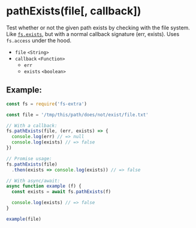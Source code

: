 # pathExists(file[, callback])

Test whether or not the given path exists by checking with the file system. Like [`fs.exists`](https://nodejs.org/api/fs.html#fs_fs_exists_path_callback), but with a normal callback signature (err, exists). Uses `fs.access` under the hood.

- `file` `<String>`
- `callback` `<Function>`
  - `err`
  - `exists` `<boolean>`

## Example:

```js
const fs = require('fs-extra')

const file = '/tmp/this/path/does/not/exist/file.txt'

// With a callback:
fs.pathExists(file, (err, exists) => {
  console.log(err) // => null
  console.log(exists) // => false
})

// Promise usage:
fs.pathExists(file)
  .then(exists => console.log(exists)) // => false

// With async/await:
async function example (f) {
  const exists = await fs.pathExists(f)

  console.log(exists) // => false
}

example(file)
```
